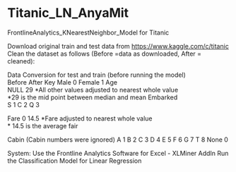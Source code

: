 # Titanic_LN_AnyaMit
FrontlineAnalytics_KNearestNeighbor_Model for Titanic 

Download original train and test data from https://www.kaggle.com/c/titanic
Clean the dataset as follows (Before =data as downloaded, After = cleaned):

Data Conversion for test and train (before running the model)		
	Before	After
Key	Male	0
	Female	1
Age		
	NULL	29
	*All other values adjusted to nearest whole value	
	*29 is the mid point between median and mean
Embarked		
	S	1
	C	2
	Q	3
		
Fare	0	14.5
	*Fare adjusted to nearest whole value	
	* 14.5 is the average fair
		
Cabin	(Cabin numbers were ignored)
  A	1
	B	2
	C	3
	D	4
	E	5
	F	6
	G	7
	T	8
	None	0

System: Use the Frontline Analytics Software for Excel - XLMiner AddIn
Run the Classification Model for Linear Regression

